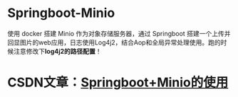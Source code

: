 # Springboot-Minio
使用 docker 搭建 Minio 作为对象存储服务器，通过 Springboot 搭建一个上传并回显图片的web应用，日志使用Log4j2，结合Aop和全局异常处理使用。跑的时候注意修改下**log4j2的路径配置**！

# CSDN文章：[Springboot+Minio的使用](https://blog.csdn.net/weixin_40251892/article/details/111939581)